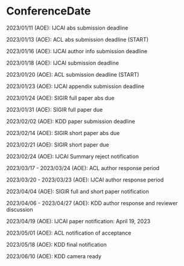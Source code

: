 # ConferenceDate

2023/01/11 (AOE): IJCAI abs submission deadline

2023/01/13 (AOE): ACL abs submission deadline (START)

2023/01/16 (AOE): IJCAI author info submission deadline

2023/01/18 (AOE): IJCAI submission deadline

2023/01/20 (AOE): ACL submission deadline (START)

2023/01/23 (AOE): IJCAI appendix submission deadline

2023/01/24 (AOE): SIGIR full paper abs due

2023/01/31 (AOE): SIGIR full paper due

2023/02/02 (AOE): KDD paper submission deadline

2023/02/14 (AOE): SIGIR short paper abs due

2023/02/21 (AOE): SIGIR short paper due

2023/02/24 (AOE): IJCAI Summary reject notification

2023/03/17 - 2023/03/24 (AOE): ACL author response period

2023/03/20 - 2023/03/23 (AOE): IJCAI author response period

2023/04/04 (AOE): SIGIR full and short paper notification

2023/04/06 - 2023/04/27 (AOE): KDD author response and reviewer discussion

2023/04/19 (AOE): IJCAI paper notification: April 19, 2023

2023/05/01 (AOE): ACL notification of acceptance

2023/05/18 (AOE): KDD final notification

2023/06/10 (AOE): KDD camera ready


